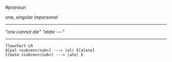 #pronoun 

one, *singular impersonal*

***
*"one cannot die"*
*"alate ---"*
***
```mermaid  
flowchart LR
A[pal <sub>en</sub>] ---> |al| E[alate]
C[mate <sub>en</sub>] ---> |ate| E
```